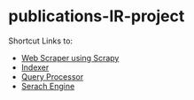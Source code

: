 # publications-IR-project
Shortcut Links to:

* [Web Scraper using Scrapy](https://github.com/vpagador/publications-IR-project/blob/main/search_engine_project/crawler/crawler/crawler/spiders/publication_spider.py)
* [Indexer](https://github.com/vpagador/publications-IR-project/blob/main/query_processor/query_processor.py)
* [Query Processor](https://github.com/vpagador/publications-IR-project/blob/main/query_processor/query_processor.py)
* [Serach Engine](https://github.com/vpagador/publications-IR-project/blob/main/query_processor/search_engine.py)

